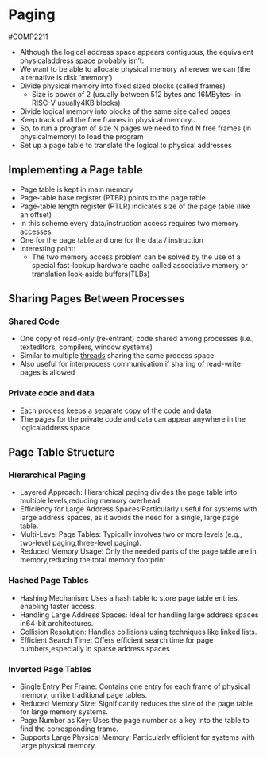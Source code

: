 # Paging
#COMP2211
- Although the logical address space appears contiguous, the equivalent physicaladdress space probably isn’t.
- We want to be able to allocate physical memory wherever we can (the alternative is disk ‘memory’)
- Divide physical memory into fixed sized blocks (called frames)
	- Size is power of 2 (usually between 512 bytes and 16MBytes- in RISC-V usually4KB blocks)
- Divide logical memory into blocks of the same size called pages
- Keep track of all the free frames in physical memory...
- So, to run a program of size N pages we need to find N free frames (in physicalmemory) to load the program
- Set up a page table to translate the logical to physical addresses
## Implementing a Page table
- Page table is kept in main memory
- Page-table base register (PTBR) points to the page table
- Page-table length register (PTLR) indicates size of the page table (like an offset)
- In this scheme every data/instruction access requires two memory accesses
- One for the page table and one for the data / instruction
- Interesting point:
	- The two memory access problem can be solved by the use of a special fast-lookup hardware cache called associative memory or translation look-aside buffers(TLBs)
## Sharing Pages Between Processes
### Shared Code
- One copy of read-only (re-entrant) code shared among processes (i.e., texteditors, compilers, window systems)
- Similar to multiple [threads](Threads.md) sharing the same process space
- Also useful for interprocess communication if sharing of read-write pages is allowed
### Private code and data
- Each process keeps a separate copy of the code and data
- The pages for the private code and data can appear anywhere in the logicaladdress space
## Page Table Structure
### Hierarchical Paging
- Layered Approach: Hierarchical paging divides the page table into multiple levels,reducing memory overhead.
- Efficiency for Large Address Spaces:Particularly useful for systems with large address spaces, as it avoids the need for a single, large page table.
- Multi-Level Page Tables: Typically involves two or more levels (e.g., two-level paging,three-level paging).
- Reduced Memory Usage: Only the needed parts of the page table are in memory,reducing the total memory footprint
### Hashed Page Tables
- Hashing Mechanism: Uses a hash table to store page table entries, enabling faster access.
- Handling Large Address Spaces: Ideal for handling large address spaces in64-bit architectures.
- Collision Resolution: Handles collisions using techniques like linked lists.
- Efficient Search Time: Offers efficient search time for page numbers,especially in sparse address spaces
### Inverted Page Tables
- Single Entry Per Frame: Contains one entry for each frame of physical memory, unlike traditional page tables.
- Reduced Memory Size: Significantly reduces the size of the page table for large memory systems.
- Page Number as Key: Uses the page number as a key into the table to find the corresponding frame.
- Supports Large Physical Memory: Particularly efficient for systems with large physical memory.
